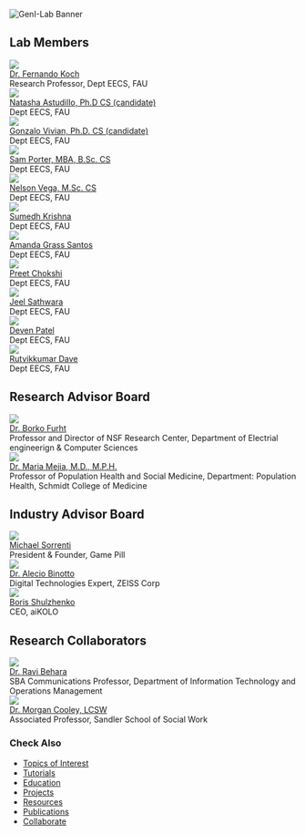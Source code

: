 ![GenI-Lab Banner](./images/genilab-banner.png)

<!-- HTML generated by people.py on 2025-07-11 14:22 -->


## Lab Members

<div class="grid-container" data-columns="3">
  <div class="grid-item person-card">
    <img src="./images/people/kochf.png">
    <div class="person-name"><a href="https://www.fau.edu/engineering/directory/faculty/koch/">Dr. Fernando Koch</a></div>
    <div class="person-title">Research Professor, Dept EECS, FAU</div>
  </div>
  <div class="grid-item person-card">
    <img src="./images/people/nastudillo2024.png">
    <div class="person-name"><a href="https://www.linkedin.com/in/natashaastudillo/">Natasha Astudillo, Ph.D CS (candidate)</a></div>
    <div class="person-title">Dept EECS, FAU</div>
  </div>
  <div class="grid-item person-card">
    <img src="./images/people/gvivian2022.png">
    <div class="person-name"><a href="https://www.linkedin.com/in/gonvivian/">Gonzalo Vivian, Ph.D. CS (candidate)</a></div>
    <div class="person-title">Dept EECS, FAU</div>
  </div>
  <div class="grid-item person-card">
    <img src="./images/people/samanthaport2022.png">
    <div class="person-name"><a href="https://www.linkedin.com/in/samporter-cs/">Sam Porter, MBA, B.Sc. CS</a></div>
    <div class="person-title">Dept EECS, FAU</div>
  </div>
  <div class="grid-item person-card">
    <img src="./images/people/vegan2023.png">
    <div class="person-name"><a href="https://www.linkedin.com/in/nvegamarrero/">Nelson Vega, M.Sc. CS</a></div>
    <div class="person-title">Dept EECS, FAU</div>
  </div>
  <div class="grid-item person-card">
    <img src="./images/people/svizarsuyesh2024.png">
    <div class="person-name"><a href="https://www.linkedin.com/in/sumedh-vyk/">Sumedh Krishna</a></div>
    <div class="person-title">Dept EECS, FAU</div>
  </div>
  <div class="grid-item person-card">
    <img src="./images/people/agrasssantos2023.png">
    <div class="person-name"><a href="https://www.linkedin.com/in/amandagrass">Amanda Grass Santos</a></div>
    <div class="person-title">Dept EECS, FAU</div>
  </div>
  <div class="grid-item person-card">
    <img src="./images/people/pchokshi2024.png">
    <div class="person-name"><a href="https://www.linkedin.com/in/preet-chokshi-6b7096233">Preet Chokshi</a></div>
    <div class="person-title">Dept EECS, FAU</div>
  </div>
  <div class="grid-item person-card">
    <img src="./images/people/jsathwara2024.png">
    <div class="person-name"><a href="https://www.linkedin.com/in/jeel209/">Jeel Sathwara</a></div>
    <div class="person-title">Dept EECS, FAU</div>
  </div>
  <div class="grid-item person-card">
    <img src="./images/people/devenpravink2024.png">
    <div class="person-name"><a href="https://www.linkedin.com/in/devenpatel0">Deven Patel</a></div>
    <div class="person-title">Dept EECS, FAU</div>
  </div>
  <div class="grid-item person-card">
    <img src="./images/people/rdave2024.png">
    <div class="person-name"><a href="https://www.linkedin.com/in/dave-rutvikkumar/">Rutvikkumar Dave</a></div>
    <div class="person-title">Dept EECS, FAU</div>
  </div>
</div>

## Research Advisor Board

<div class="grid-container" data-columns="3">
  <div class="grid-item person-card">
    <img src="./images/people/bfurht-headshot.png">
    <div class="person-name"><a href="https://www.fau.edu/engineering/directory/faculty/furht/">Dr. Borko Furht</a></div>
    <div class="person-title">Professor and Director of NSF Research Center, Department of Electrial engineerign & Computer Sciences</div>
  </div>
  <div class="grid-item person-card">
    <img src="./images/people/mejiam-headshot.png">
    <div class="person-name"><a href="https://www.fau.edu/medicine/directory/maria-mejia/">Dr. Maria Mejia, M.D., M.P.H.</a></div>
    <div class="person-title">Professor of Population Health and Social Medicine, Department: Population Health, Schmidt College of Medicine</div>
  </div>

## Industry Advisor Board

<div class="grid-container" data-columns="3">
  <div class="grid-item person-card">
    <img src="./images/people/msorrenti-headshot.png">
    <div class="person-name"><a href="https://www.linkedin.com/in/mike-sorrenti/?originalSubdomain=ca">Michael Sorrenti</a></div>
    <div class="person-title">President & Founder, Game Pill</div>
  </div>
  <div class="grid-item person-card">
    <img src="./images/people/abinotto-headshot.png">
    <div class="person-name"><a href="https://www.linkedin.com/in/aleciobinotto/?originalSubdomain=de">Dr. Alecio Binotto</a></div>
    <div class="person-title">Digital Technologies Expert, ZEISS Corp</div>
  </div>
  <div class="grid-item person-card">
    <img src="./images/people/bshulzhenko-headshot.jpg">
    <div class="person-name"><a href="https://www.linkedin.com/in/boris-shulzhenko-94706764/">Boris Shulzhenko</a></div>
    <div class="person-title">CEO, aiKOLO</div>
  </div>
</div>

## Research Collaborators

<div class="grid-container" data-columns="3">
  <div class="grid-item person-card">
    <img src="./images/people/rbehara.png">
    <div class="person-name"><a href="https://business.fau.edu/faculty-research/faculty-profiles/profile/rbehara.php">Dr. Ravi Behara</a></div>
    <div class="person-title">SBA Communications Professor, Department of Information Technology and Operations Management</div>
  </div>
  <div class="grid-item person-card">
    <img src="./images/people/cooley-headshot.png">
    <div class="person-name"><a href="https://www.fau.edu/sw-cj/ssw/faculty-and-staff/people/cooley/">Dr. Morgan Cooley, LCSW</a></div>
    <div class="person-title">Associated Professor, Sandler School of Social Work</div>
  </div>
</div>

### Check Also

* [Topics of Interest](./projects.md#topics-of-interest)
* [Tutorials](./knowledge.md#tutorials)
* [Education](./knowledge.md#education)
* [Projects](./projects.md)
* [Resources](./projects.md#resources) 
* [Publications](./knowledge.md#publications)
* [Collaborate](./collaborate.md)
